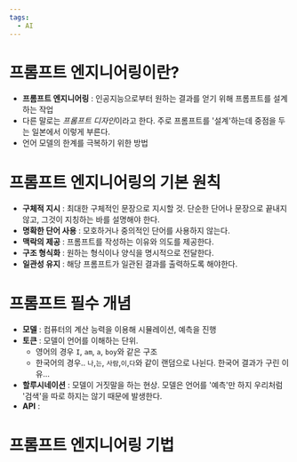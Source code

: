 ```yaml
---
tags:
  - AI
---
```

# 프롬프트 엔지니어링이란?

- **프롬프트 엔지니어링** : 인공지능으로부터 원하는 결과를 얻기 위해 프롬프트를 설계하는 작업
- 다른 말로는 *프롬프트 디자인*이라고 한다. 주로 프롬프트를 '설계'하는데 중점을 두는 일본에서 이렇게 부른다.
- 언어 모델의 한계를 극복하기 위한 방법

# 프롬프트 엔지니어링의 기본 원칙

- **구체적 지시** : 최대한 구체적인 문장으로 지시할 것. 단순한 단어나 문장으로 끝내지 않고, 그것이 지칭하는 바를 설명해야 한다.
- **명확한 단어 사용** : 모호하거나 중의적인 단어를 사용하지 않는다.
- **맥락의 제공** : 프롬프트를 작성하는 이유와 의도를 제공한다. 
- **구조 형식화** : 원하는 형식이나 양식을 명시적으로 전달한다.
- **일관성 유지** : 해당 프롬프트가 일관된 결과를 출력하도록 해야한다. 

# 프롬프트 필수 개념

- **모델** : 컴퓨터의 계산 능력을 이용해 시뮬레이션, 예측을 진행
- **토큰** : 모델이 언어를 이해하는 단위. 
	- 영어의 경우 `I`, `am`, `a`, `boy`와 같은 구조
	- 한국어의 경우.. `나`,`는`, `사람`,`이`,`다`와 같이 랜덤으로 나뉜다. 한국어 결과가 구린 이유...
- **할루시네이션** : 모델이 거짓말을 하는 현상. 모델은 언어를 '예측'만 하지 우리처럼 '검색'을 따로 하지는 않기 때문에 발생한다.
- **API** : 

# 프롬프트 엔지니어링 기법

## 